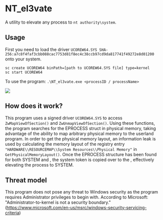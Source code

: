 # NT_el3vate
A utility to elevate any process to ```nt authority\system```.

## Usage
First you need to load the driver ```UCOREW64.SYS SHA-256:a7c8f4faf3cbb088cac7753d81f8ec4c38ccb97cd9da817741f49272e8d01200``` onto your system.
```
sc create UCOREW64 binPath=[path to UCOREW64.SYS file] type=kernel
sc start UCOREW64
```
To use the program:
```.\NT_el3vate.exe <processID / processName>```

[<img src="images/PoC.png">](demo)

## How does it work?
This program uses a signed driver ```UCOREW64.SYS``` to access ```ZwMapViewOfSection()``` and ```ZwUnmapViewOfSection()```.
Using these functions, the program searches for the EPROCESS struct in physical memory, taking advantage of the ability to map arbitrary physical memory to the userland program.
In order to get the physical memory layout, an information leak is used by calculating the memory layout of the registry entry ```"HARDWARE\\RESOURCEMAP\\System Resources\\Physical Memory"``` in ```GetPhysicalMemoryLayout()```.
Once the EPROCESS structure has been found for both SYSTEM and <targetProcess>, the system token is copied over to the <targetProcess>, effectively elevating the process to SYSTEM.

## Threat model
This program does not pose any threat to Windows security as the program requires Administrator privileges to begin with. According to Microsoft: "Administrator-to-kernel is not a security boundary." (https://www.microsoft.com/en-us/msrc/windows-security-servicing-criteria)
